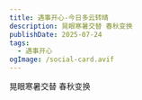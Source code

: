 ```yaml
---
title: 遇事开心-今日多云转晴
description: 晃眼寒暑交替 春秋变换
publishDate: 2025-07-24
tags:
  - 遇事开心
ogImage: /social-card.avif
---
```


晃眼寒暑交替 春秋变换
